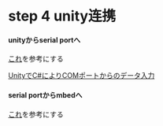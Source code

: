 # step 4 unity连携 

#### unityからserial portへ
[これ](https://teratail.com/questions/198853)を参考にする

[UnityでC#によりCOMポートからのデータ入力](https://tomosoft.jp/design/?p=7256)





#### serial portからmbedへ
[これ]()を参考にする